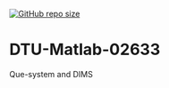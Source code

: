 [![GitHub repo size](https://img.shields.io/github/repo-size/TheNewThinkTank/modelling-and-computations-Matlab?style=flat&logo=github&logoColor=whitesmoke&label=Repo%20Size)](https://github.com/TheNewThinkTank/modelling-and-computations-Matlab/archive/refs/heads/main.zip)
# DTU-Matlab-02633
Que-system and DIMS
